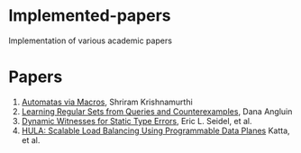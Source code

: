 # Implemented-papers
Implementation of various academic papers

# Papers

1. [Automatas via Macros](https://cs.brown.edu/~sk/Publications/Papers/Published/sk-automata-macros/paper.pdf), Shriram Krishnamurthi
2. [Learning Regular Sets from Queries and Counterexamples](http://people.eecs.berkeley.edu/~dawnsong/teaching/s10/papers/angluin87.pdf), Dana Angluin
3. [Dynamic Witnesses for Static Type Errors](http://eric.seidel.io/pub/nanomaly-icfp16.pdf), Eric L. Seidel, et al.
4. [HULA: Scalable Load Balancing Using Programmable Data Planes](https://conferences.sigcomm.org/sosr/2016/papers/sosr_paper67.pdf) Katta, et al.
